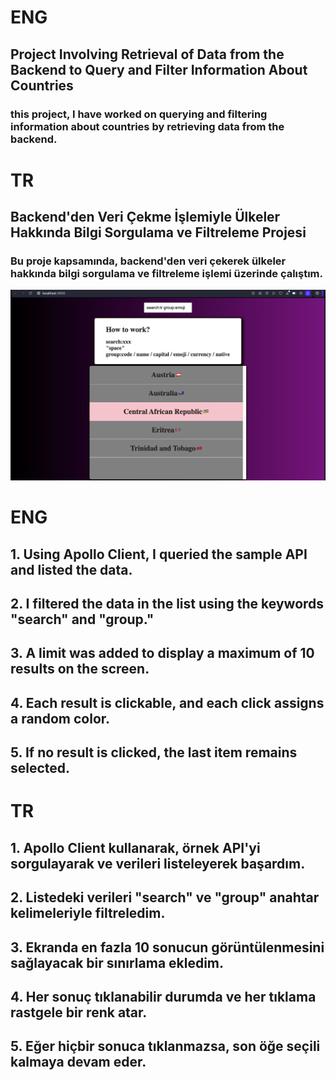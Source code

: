 # ENG

## Project Involving Retrieval of Data from the Backend to Query and Filter Information About Countries

### this project, I have worked on querying and filtering information about countries by retrieving data from the backend.


# TR

## Backend'den Veri Çekme İşlemiyle Ülkeler Hakkında Bilgi Sorgulama ve Filtreleme Projesi

### Bu proje kapsamında, backend'den veri çekerek ülkeler hakkında bilgi sorgulama ve filtreleme işlemi üzerinde çalıştım.

![Example Image](./src/dataguess-screen.png)

# ENG 

## 1. Using Apollo Client, I queried the sample API and listed the data.
## 2. I filtered the data in the list using the keywords "search" and "group."
## 3. A limit was added to display a maximum of 10 results on the screen.
## 4. Each result is clickable, and each click assigns a random color.
## 5. If no result is clicked, the last item remains selected.


# TR

## 1. Apollo Client kullanarak, örnek API'yi sorgulayarak ve verileri listeleyerek başardım.
## 2. Listedeki verileri "search" ve "group" anahtar kelimeleriyle filtreledim.
## 3. Ekranda en fazla 10 sonucun görüntülenmesini sağlayacak bir sınırlama ekledim.
## 4. Her sonuç tıklanabilir durumda ve her tıklama rastgele bir renk atar.
## 5. Eğer hiçbir sonuca tıklanmazsa, son öğe seçili kalmaya devam eder.